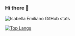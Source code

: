 ### Hi there 👋

![Isabella Emiliano GitHub stats](https://github-readme-stats.vercel.app/api?username=isabellaCE&count_private=true&show_icons=true&theme=radical)

[![Top Langs](https://github-readme-stats.vercel.app/api/top-langs/?username=isabellaCE&layout=compact)](https://github.com/isabellaCE/github-readme-stats)

